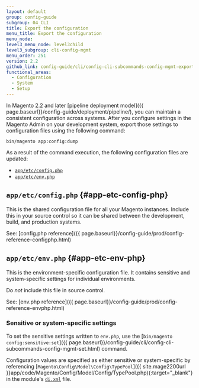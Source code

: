 ```yaml
---
layout: default
group: config-guide
subgroup: 04_CLI
title: Export the configuration
menu_title: Export the configuration
menu_node:
level3_menu_node: level3child
level3_subgroup: cli-config-mgmt
menu_order: 251
version: 2.2
github_link: config-guide/cli/config-cli-subcommands-config-mgmt-export.md
functional_areas:
  - Configuration
  - System
  - Setup
---
```


In Magento 2.2 and later [pipeline deployment model]({{ page.baseurl}}/config-guide/deployment/pipeline/), you can maintain a consistent configuration across systems. After you configure settings in the Magento Admin on your development system, export those settings to configuration files using the following command:

    bin/magento app:config:dump

As a result of the command execution, the following configuration files are updated:

-   [`app/etc/config.php`](#app-etc-config-php)
-   [`app/etc/env.php`](#app-etc-env-php)

## `app/etc/config.php` {#app-etc-config-php}

This is the shared configuration file for all your Magento instances.
Include this in your source control so it can be shared between the development, build, and production systems.

See: [config.php reference]({{ page.baseurl}}/config-guide/prod/config-reference-configphp.html)

## `app/etc/env.php` {#app-etc-env-php}

This is the environment-specific configuration file.
It contains sensitive and system-specific settings for individual environments.

Do _not_ include this file in source control.

See: [env.php reference]({{ page.baseurl}}/config-guide/prod/config-reference-envphp.html)

### Sensitive or system-specific settings

To set the sensitive settings written to `env.php`, use the [`bin/magento config:sensitive:set`]({{ page.baseurl}}/config-guide/cli/config-cli-subcommands-config-mgmt-set.html) command.

Configuration values are specified as either sensitive or system-specific by referencing [`Magento\Config\Model\Config\TypePool`]({{ site.mage2200url }}app/code/Magento/Config/Model/Config/TypePool.php){:target="\_blank"} in the module's [`di.xml`]({{page.baseurl}}/extension-dev-guide/configuration/sensitive-and-environment-settings.html#how-to-specify-values-as-sensitive-or-system-specific) file.
